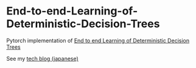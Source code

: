 # End-to-end-Learning-of-Deterministic-Decision-Trees
Pytorch implementation of [End to end Learning of Deterministic Decision Trees](https://arxiv.org/abs/1712.02743)

See my [tech blog (japanese)]()